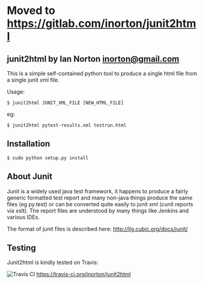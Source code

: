 
Moved to https://gitlab.com/inorton/junit2html
==============================================

junit2html by Ian Norton <inorton@gmail.com>
-------------------------------------------------------------

This is a simple self-contained python tool to
produce a single html file from a single junit xml file.

Usage:

```
$ junit2html JUNIT_XML_FILE [NEW_HTML_FILE]
```

eg:

```
$ junit2html pytest-results.xml testrun.html
```

Installation
------------
```
$ sudo python setup.py install
```

About Junit
-----------

Junit is a widely used java test framework, it happens to produce a fairly
generic formatted test report and many non-java things produce the same files
(eg py.test) or can be converted quite easily to junit xml (cunit reports via 
xslt). The report files are understood by many things like Jenkins and various
 IDEs.

The format of junit files is described here: http://llg.cubic.org/docs/junit/

Testing
-------

Junit2html is kindly tested on Travis:

![Travis CI](https://travis-ci.org/inorton/junit2html.svg?branch=master)
https://travis-ci.org/inorton/junit2html 


